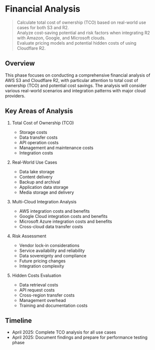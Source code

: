 # Financial Analysis

> Calculate total cost of ownership (TCO) based on real-world use cases for both S3 and R2.\
Analyze cost-saving potential and risk factors when integrating R2 with Amazon, Google, and Microsoft clouds.\
Evaluate pricing models and potential hidden costs of using Cloudflare R2.

## Overview
This phase focuses on conducting a comprehensive financial analysis of AWS S3 and Cloudflare R2, with particular attention to total cost of ownership (TCO) and potential cost savings. The analysis will consider various real-world scenarios and integration patterns with major cloud providers.

## Key Areas of Analysis
1. Total Cost of Ownership (TCO)
   - Storage costs
   - Data transfer costs
   - API operation costs
   - Management and maintenance costs
   - Integration costs

2. Real-World Use Cases
   - Data lake storage
   - Content delivery
   - Backup and archival
   - Application data storage
   - Media storage and delivery

3. Multi-Cloud Integration Analysis
   - AWS integration costs and benefits
   - Google Cloud integration costs and benefits
   - Microsoft Azure integration costs and benefits
   - Cross-cloud data transfer costs

4. Risk Assessment
   - Vendor lock-in considerations
   - Service availability and reliability
   - Data sovereignty and compliance
   - Future pricing changes
   - Integration complexity

5. Hidden Costs Evaluation
   - Data retrieval costs
   - API request costs
   - Cross-region transfer costs
   - Management overhead
   - Training and documentation costs

## Timeline
- April 2025: Complete TCO analysis for all use cases
- April 2025: Document findings and prepare for performance testing phase 